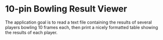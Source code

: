 # 10-pin Bowling Result Viewer

The application goal is to read a text file containing the results of several players bowling 10 frames each, then print a nicely formatted table showing the results of each player.
